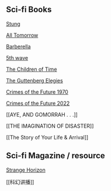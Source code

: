 ## Sci-fi Books

[Stung](https://www.imdb.com/title/tt3300572/)

[All Tomorrow](https://en.wikipedia.org/wiki/All_Tomorrows)

[Barberella](https://www.imdb.com/title/tt0062711/)

[5th wave](https://en.wikipedia.org/wiki/The_5th_Wave_(film))

[The Children of Time](https://en.wikipedia.org/wiki/Children_of_Time_(novel))

[The Guttenberg Elegies](https://us.macmillan.com/books/9780865479579/thegutenbergelegies)

[Crimes of the Future 1970](https://en.wikipedia.org/wiki/Crimes_of_the_Future_(1970_film))

[Crimes of the Future 2022](https://en.wikipedia.org/wiki/Crimes_of_the_Future_(2022_film))

[[AYE, AND GOMORRAH . . .]]

[[THE IMAGINATION OF DISASTER]]

[[The Story of Your Life & Arrival]]
## Sci-fi Magazine / resource

[Strange Horizon](http://strangehorizons.com)

[[科幻讲播]]
